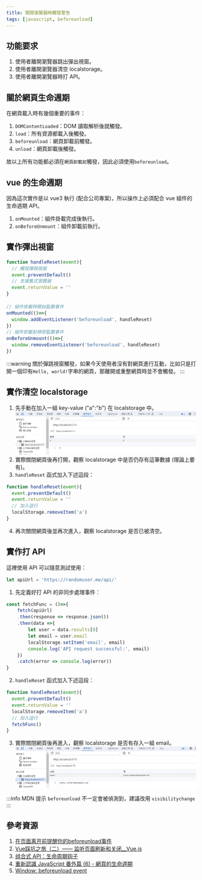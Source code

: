 ```yaml
---
title: 關閉瀏覽器時觸發警告
tags: [javascript, beforeunload]
---
```

## 功能要求
1. 使用者離開瀏覽器跳出彈出視窗。
2. 使用者離開瀏覽器清空 localstorage。
3. 使用者離開瀏覽器時打 API。

## 關於網頁生命週期
在網頁載入時有幾個重要的事件：  
1. `DOMContentLoaded`：DOM 讀取解析後就觸發。
2. `load`：所有資源都載入後觸發。
3. `beforeunload`：網頁卸載前觸發。
4. `unload`：網頁卸載後觸發。

故以上所有功能都必須在`網頁卸載前`觸發，因此必須使用`beforeunload`。

## vue 的生命週期
因為這次實作是以 vue3 執行 (配合公司專案)，所以操作上必須配合 vue 組件的生命週期 API。  
1. `onMounted`：組件掛載完成後執行。
2. `onBeforeUnmount`：組件卸載前執行。

## 實作彈出視窗

```js
function handleReset(event){
  // 觸發彈跳視窗
  event.preventDefault()
  // 支援舊式瀏覽器
  event.returnValue = ''
}

// 組件掛載時開始監聽事件
onMounted(()=>{
  window.addEventListener('beforeunload', handleReset)
})
// 組件卸載前移除監聽事件
onBeforeUnmount(()=>{
  window.removeEventListener('beforeunload', handleReset)
})
```
:::warning
關於彈跳視窗觸發，如果今天使用者沒有對網頁進行互動，比如只是打開一個印有`Hello, world!`字串的網頁，那離開或重整網頁時並不會觸發。
:::

## 實作清空 localstorage
1. 先手動在加入一組 key-value ("a":"b") 在 localstorage 中。
![](./localstorage-set.jpg)
2. 實際關閉網頁後再打開，觀察 localstorage 中是否仍存有這筆數據 (理論上要有)。
3. `handleReset` 函式加入下述這段：
```js
function handleReset(event){
  event.preventDefault()
  event.returnValue = ''
  // 加入這行
  localStorage.removeItem('a')
}
```
4. 再次關閉網頁後並再次進入，觀察 localstorage 是否已被清空。

## 實作打 API
這裡使用 API 可以隨意測試使用：
```js
let apiUrl = 'https://randomuser.me/api/'
```
1. 先定義好打 API 的非同步處理事件：
```js
const fetchFunc = ()=>{
    fetch(apiUrl)
    .then(response => response.json())
    .then(data =>{
        let user = data.results[0]
        let email = user.email
        localStorage.setItem('email', email)
        console.log('API request successful:', email)
    })
    .catch(error => console.log(error))
}
```
2. `handleReset` 函式加入下述這段：
```js
function handleReset(event){
  event.preventDefault()
  event.returnValue = ''
  localStorage.removeItem('a')
  // 加入這行
  fetchFunc()
}
```
3. 實際關閉網頁後再進入，觀察 localstorage 是否有存入一組 email。
![](./localstorage-email.jpg)

:::info
MDN 提示 `beforeunload` 不一定會被偵測到，建議改用 `visibilitychange`
:::

## 參考資源
1. [在页面离开前提醒你的beforeunload事件](https://cloud.tencent.com/developer/article/1730838)
2. [Vue踩坑之旅（二）—— 监听页面刷新和关闭__Vue.js](https://www.vue-js.com/topic/5f97d70496b2cb0032c3860a)
3. [组合式 API：生命周期钩子](https://cn.vuejs.org/api/composition-api-lifecycle.html#onbeforeunmount)
4. [重新認識 JavaScript 番外篇 (6) - 網頁的生命週期](https://ithelp.ithome.com.tw/articles/10197335?sc=iThelpR)
5. [Window: beforeunload event](https://developer.mozilla.org/en-US/docs/Web/API/Window/beforeunload_event#syntax)
